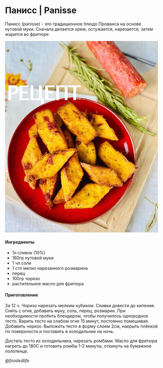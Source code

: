 # Панисс \| Panisse

Панисс \(panisse\) - это традиционное блюдо Прованса на основе нутовой муки. Сначала делается крем, остужается, нарезается, затем жарится во фритюре

![Panisse](../pics/178387039_1116898635472798_3834828181319297055_n%20%283%29.jpg)

#### Ингредиенты

* 1л сливок \(10%\)
* 160гр нутовой муки
* 1 чл соли
* 1 стл мелко нарезанного розмарина
* перец
* 100гр чоризо
* растительное масло для фритюра

#### Приготовление

За 12 ч. Чоризо нарезать мелким кубиком. Сливки довести до кипения. Снять с огня, добавить муку, соль, перец, розмарин. При необходимости пробить блендером, чтобы получилось однородное тесто. Варить тесто на слабом огне 15 минут, постоянно помешивая. Добавить чоризо. Выложить тесто в форму слоем 2см, накрыть плёнкой по поверхности и поставить в холодильник на ночь.

Достать тесто из холодильника, нарезать ромбами. Масло для фритюра нагреть до 180С и готовить ромбы 1-2 минуты, откинуть на бумажное полотенце.

*@foodedlife*
